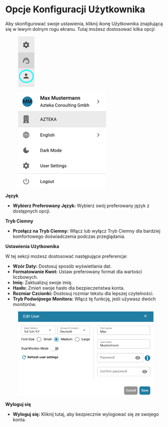 # Opcje Konfiguracji Użytkownika

Aby skonfigurować swoje ustawienia, kliknij ikonę Użytkownika znajdującą się w lewym dolnym rogu ekranu. Tutaj możesz dostosować kilka opcji:

<figure><img src="../.gitbook/assets/user-config.png" alt=""><figcaption></figcaption></figure>

<figure><img src="../.gitbook/assets/user-config2.png" alt=""><figcaption></figcaption></figure>

**Język**

* **Wybierz Preferowany Język:** Wybierz swój preferowany język z dostępnych opcji.

**Tryb Ciemny**

* **Przełącz na Tryb Ciemny:** Włącz lub wyłącz Tryb Ciemny dla bardziej komfortowego doświadczenia podczas przeglądania.

**Ustawienia Użytkownika**

W tej sekcji możesz dostosować następujące preferencje:

* **Wzór Daty:** Dostosuj sposób wyświetlania dat.
* **Formatowanie Kwot:** Ustaw preferowany format dla wartości liczbowych.
* **Imię:** Zaktualizuj swoje imię.
* **Hasło:** Zmień swoje hasło dla bezpieczeństwa konta.
* **Rozmiar Czcionki:** Dostosuj rozmiar tekstu dla lepszej czytelności.
* **Tryb Podwójnego Monitora:** Włącz tę funkcję, jeśli używasz dwóch monitorów.

<figure><img src="../.gitbook/assets/user-config3.png" alt=""><figcaption></figcaption></figure>

**Wyloguj się**

* **Wyloguj się:** Kliknij tutaj, aby bezpiecznie wylogować się ze swojego konta.

